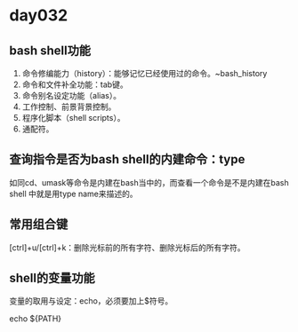 # day032

## bash shell功能

1. 命令修编能力（history）：能够记忆已经使用过的命令。~bash_history
2. 命令和文件补全功能：tab键。
3. 命令别名设定功能（alias）。
4. 工作控制、前景背景控制。
5. 程序化脚本（shell scripts）。
6. 通配符。



## 查询指令是否为bash shell的内建命令：type

如同cd、umask等命令是内建在bash当中的，而查看一个命令是不是内建在bash shell 中就是用type name来描述的。

## 常用组合键

[ctrl]+u/[ctrl]+k：删除光标前的所有字符、删除光标后的所有字符。

## shell的变量功能

变量的取用与设定：echo，必须要加上$符号。

echo ${PATH}